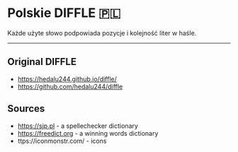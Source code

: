 # Polskie DIFFLE 🇵🇱

Każde użyte słowo podpowiada pozycje i kolejność liter w haśle.

---

## Original DIFFLE
 - https://hedalu244.github.io/diffle/
 - https://github.com/hedalu244/diffle

## Sources
 - https://sjp.pl - a spellechecker dictionary
 - https://freedict.org - a winning words dictionary
 - ttps://iconmonstr.com/ - icons
